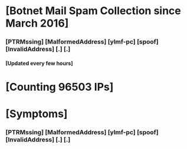# [Botnet Mail Spam Collection since March 2016]
### [PTRMssing] [MalformedAddress] [ylmf-pc] [spoof] [InvalidAddress] [.] [.]
#### [Updated every few hours]

# [Counting 96503 IPs]

# [Symptoms] 
###   [PTRMssing] [MalformedAddress] [ylmf-pc] [spoof] [InvalidAddress] [.] [.]
